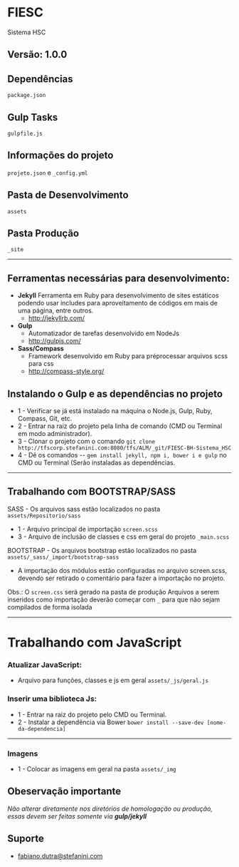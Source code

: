 # FIESC

Sistema HSC

Versão: 1.0.0
---

Dependências
-----

`package.json`

Gulp Tasks
-----

`gulpfile.js`

Informações do projeto
-----

`projeto.json` e `_config.yml`

Pasta de Desenvolvimento
-----

`assets`

Pasta Produção
-----

`_site`

---

## Ferramentas necessárias para desenvolvimento:

* **Jekyll** Ferramenta em Ruby para desenvolvimento de sites estáticos podendo usar includes para aproveitamento de códigos em mais de uma página, entre outros.
    * http://jekyllrb.com/
* **Gulp**
    * Automatizador de tarefas desenvolvido em NodeJs
    * http://gulpjs.com/
* **Sass/Compass**
    * Framework desenvolvido em Ruby para préprocessar arquivos scss para css
    * http://compass-style.org/

## Instalando o Gulp e as dependências no projeto

* 1 - Verificar se já está instalado na máquina o Node.js, Gulp, Ruby, Compass, Git, etc.
* 2 - Entrar na raiz do projeto pela linha de comando (CMD ou Terminal em modo administrador).
* 3 - Clonar o projeto com o comando
	`git clone http://tfscorp.stefanini.com:8080/tfs/ALM/_git/FIESC-BH-Sistema_HSC`
* 4 - Dê os comandos -- `gem install jekyll, npm i, bower i e gulp` no CMD ou Terminal (Serão instaladas as dependências.

---
## Trabalhando com BOOTSTRAP/SASS
SASS - Os arquivos sass estão localizados no pasta `assets/Repositorio/sass`

* 1 - Arquivo principal de importação `screen.scss`
* 3 - Arquivo de inclusão de classes e css em geral do projeto `_main.scss`

BOOTSTRAP - Os arquivos bootstrap estão localizados no pasta `assets/_sass/_import/bootstrap-sass`

* A importação dos módulos estão configuradas no arquivo screen.scss, devendo ser retirado o comentário para fazer a importação no projeto.

Obs.: O `screen.css` será gerado na pasta de produção Arquivos a serem inseridos como importação deverão começar com `_` para que não sejam compilados de forma isolada

---

# Trabalhando com JavaScript

### Atualizar JavaScript:

* Arquivo para funções, classes e js em geral `assets/_js/geral.js`

### Inserir uma biblioteca Js:
* 1 - Entrar na raiz do projeto pelo CMD ou Terminal.
* 2 - Instalar a dependência via Bower `bower install --save-dev [nome-da-dependencia]`

---
### Imagens

* 1 - Colocar as imagens em geral na pasta `assets/_img`
## Obeservação importante
*Não alterar diretamente nos diretórios de homologação ou produção, essas devem ser feitas somente via **gulp/jekyll***

## Suporte
* fabiano.dutra@stefanini.com 
